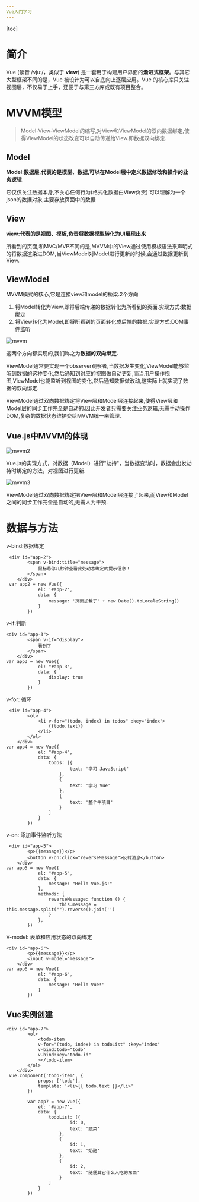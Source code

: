 ```yaml
---
Vue入门学习
---
```


[toc]

# 简介

Vue (读音 /vjuː/，类似于 **view**) 是一套用于构建用户界面的**渐进式框架**。与其它大型框架不同的是，Vue 被设计为可以自底向上逐层应用。Vue 的核心库只关注视图层，不仅易于上手，还便于与第三方库或既有项目整合。



# MVVM模型

> Model-View-ViewModel的缩写,对View和ViewModel的双向数据绑定,使得ViewModel的状态改变可以自动传递给View.即数据双向绑定.



## **Model**

**Model:数据层,代表的是模型、数据,可以在Model层中定义数据修改和操作的业务逻辑.**

它仅仅关注数据本身,不关心任何行为(格式化数据由View负责) 可以理解为一个json的数据对象,主要存放页面中的数据

## **View**

**view:代表的是视图、模板,负责将数据模型转化为UI展现出来**

所看到的页面,和MVC/MVP不同的是,MVVM中的View通过使用模板语法来声明式的将数据渲染进DOM,当ViewModel对Model进行更新的时候,会通过数据更新到View.

## **ViewModel**

MVVM模式的核心,它是连接view和model的桥梁.2个方向

1. 将Model转化为View,即将后端传递的数据转化为所看到的页面.实现方式:数据绑定
2. 将View转化为Model,即将所看到的页面转化成后端的数据.实现方式:DOM事件监听

![mvvm](/Users/lushengyang/Desktop/LSY/StudeyNotes/image/mvvm.png)

这两个方向都实现的,我们称之为**数据的双向绑定.**

ViewModel通常要实现一个observer观察者,当数据发生变化,ViewModel能够监听到数据的这种变化,然后通知到对应的视图做自动更新,而当用户操作视图,ViewModel也能监听到视图的变化,然后通知数据做改动,这实际上就实现了数据的双向绑定.

ViewModel通过双向数据绑定将View层和Model层连接起来,使得View层和Model层的同步工作完全是自动的.因此开发者只需要关注业务逻辑,无需手动操作DOM,复杂的数据状态维护交给MVVM统一来管理.



## **Vue.js中MVVM的体现**

![mvvm2](/Users/lushengyang/Desktop/LSY/StudeyNotes/image/mvvm2.png)

Vue.js的实现方式，对数据（Model）进行"劫持"，当数据变动时，数据会出发劫持时绑定的方法，对视图进行更新.

![mvvm3](/Users/lushengyang/Desktop/LSY/StudeyNotes/image/mvvm3.png)

ViewModel通过双向数据绑定把View层和Model层连接了起来,而View和Model之间的同步工作完全是自动的,无需人为干预.







# 数据与方法

v-bind:数据绑定

```vue
 <div id="app-2">
        <span v-bind:title="message">
            鼠标悬停几秒钟查看此处动态绑定的提示信息！
        </span>
    </div>
 var app2 = new Vue({
            el: '#app-2',
            data: {
                message: '页面加载于' + new Date().toLocaleString()
            }
        })
```

v-if:判断

```vue
<div id="app-3">
        <span v-if="display">
            看到了
        </span>
    </div>
var app3 = new Vue({
            el: "#app-3",
            data: {
                display: true
            }
        })
```



v-for: 循环

```vue
 <div id="app-4">
        <ol>
            <li v-for="(todo, index) in todos" :key="index">
                {{todo.text}}
            </li>
        </ol>
    </div>
var app4 = new Vue({
            el: "#app-4",
            data: {
                todos: [{
                        text: '学习 JavaScript'
                    },
                    {
                        text: '学习 Vue'
                    },
                    {
                        text: '整个牛项目'
                    }
                ]
            }
        })
```

v-on: 添加事件监听方法

```vue
 <div id="app-5">
        <p>{{message}}</p>
        <button v-on:click="reverseMessage">反转消息</button>
    </div>
var app5 = new Vue({
            el: "#app-5",
            data: {
                message: "Hello Vue.js!"
            },
            methods: {
                reverseMessage: function () {
                    this.message = this.message.split("").reverse().join('')
                }
            },
        })
```

V-model: 表单和应用状态的双向绑定

```vue
<div id="app-6">
        <p>{{message}}</p>
        <input v-model="message">
    </div>
var app6 = new Vue({
            el: "#app-6",
            data: {
                message: 'Hello Vue!'
            }
        })
```



## Vue实例创建

```vue
<div id="app-7">
        <ol>
            <todo-item 
            v-for="(todo, index) in todoList" :key="index" 
            v-bind:todo="todo" 
            v-bind:key="todo.id"
            ></todo-item>
        </ol>
    </div>
 Vue.component('todo-item', {
            props: ['todo'],
            template: '<li>{{ todo.text }}</li>'
        })

        var app7 = new Vue({
            el: '#app-7',
            data: {
                todoList: [{
                        id: 0,
                        text: '蔬菜'
                    },
                    {
                        id: 1,
                        text: '奶酪'
                    },
                    {
                        id: 2,
                        text: '随便其它什么人吃的东西'
                    }
                ]
            }
        })
```

